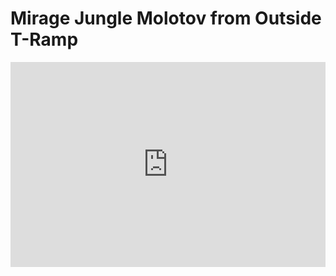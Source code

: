# Mirage Jungle Molotov from Outside T-Ramp
<div style='position:relative; padding-bottom:calc(56.25% + 44px)'><iframe src='https://gfycat.com/ifr/WholeRespectfulIggypops' frameborder='0' scrolling='no' width='100%' height='100%' style='position:absolute;top:0;left:0;' allowfullscreen></iframe></div>